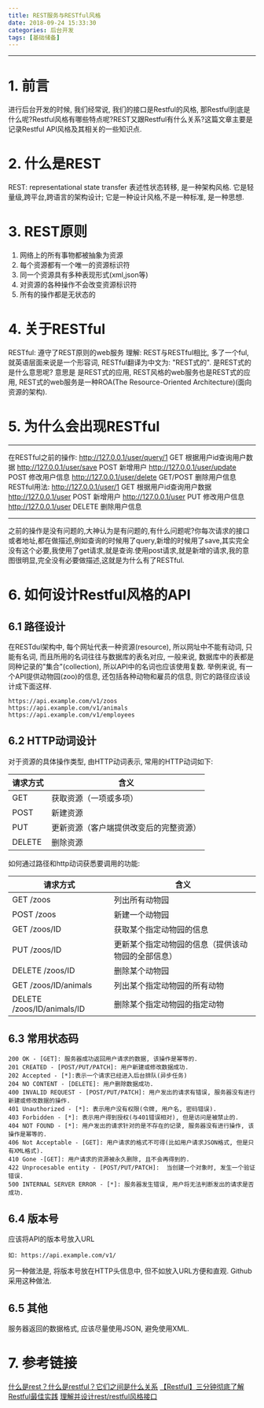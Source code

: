 ```yaml
---
title: REST服务与RESTful风格
date: 2018-09-24 15:33:30
categories: 后台开发
tags: [基础储备]
---
```


----

<!-- more -->

# 1. 前言

进行后台开发的时候, 我们经常说, 我们的接口是Restful的风格, 那Restful到底是什么呢?Restful风格有哪些特点呢?REST又跟Restful有什么关系?这篇文章主要是记录Restful API风格及其相关的一些知识点.

# 2. 什么是REST

REST: representational state transfer 表述性状态转移, 是一种架构风格.
它是轻量级,跨平台,跨语言的架构设计; 它是一种设计风格,不是一种标准, 是一种思想.

# 3. REST原则

1. 网络上的所有事物都被抽象为资源
2. 每个资源都有一个唯一的资源标识符
3. 同一个资源具有多种表现形式(xml,json等)
4. 对资源的各种操作不会改变资源标识符
5. 所有的操作都是无状态的

# 4. 关于RESTful

RESTful: 遵守了REST原则的web服务
理解: REST与RESTful相比, 多了一个ful, 就英语层面来说是一个形容词, RESTful翻译为中文为: "REST式的".
是REST式的是什么意思呢?
意思是 是REST式的应用, REST风格的web服务也是REST式的应用, REST式的web服务是一种ROA(The Resource-Oriented Architecture)(面向资源的架构).

# 5. 为什么会出现RESTful

----
在RESTful之前的操作:
http://127.0.0.1/user/query/1 GET  根据用户id查询用户数据
http://127.0.0.1/user/save POST 新增用户
http://127.0.0.1/user/update POST 修改用户信息
http://127.0.0.1/user/delete GET/POST 删除用户信息
RESTful用法:
http://127.0.0.1/user/1 GET  根据用户id查询用户数据
http://127.0.0.1/user  POST 新增用户
http://127.0.0.1/user  PUT 修改用户信息
http://127.0.0.1/user  DELETE 删除用户信息

----
之前的操作是没有问题的,大神认为是有问题的,有什么问题呢?你每次请求的接口或者地址,都在做描述,例如查询的时候用了query,新增的时候用了save,其实完全没有这个必要,我使用了get请求,就是查询.使用post请求,就是新增的请求,我的意图很明显,完全没有必要做描述,这就是为什么有了RESTful.

# 6. 如何设计Restful风格的API

## 6.1 路径设计

在RESTdul架构中, 每个网址代表一种资源(resource), 所以网址中不能有动词, 只能有名词, 而且所用的名词往往与数据库的表名对应, 一般来说, 数据库中的表都是同种记录的"集合"(collection), 所以API中的名词也应该使用复数. 
举例来说, 有一个API提供动物园(zoo)的信息, 还包括各种动物和雇员的信息, 则它的路径应该设计成下面这样.

```vim
https://api.example.com/v1/zoos
https://api.example.com/v1/animals
https://api.example.com/v1/employees
```

## 6.2 HTTP动词设计

对于资源的具体操作类型, 由HTTP动词表示, 常用的HTTP动词如下:

| 请求方式 | 含义                                 |
| -------- | -------------------------------------- |
| GET      | 获取资源（一项或多项）      |
| POST     | 新建资源                           |
| PUT      | 更新资源（客户端提供改变后的完整资源） |
| DELETE   | 删除资源                           |

如何通过路径和http动词获悉要调用的功能:

| 请求方式               | 含义                                             |
| -------------------------- | -------------------------------------------------- |
| GET /zoos                  | 列出所有动物园                              |
| POST /zoos                 | 新建一个动物园                              |
| GET /zoos/ID               | 获取某个指定动物园的信息               |
| PUT /zoos/ID               | 更新某个指定动物园的信息（提供该动物园的全部信息） |
| DELETE /zoos/ID            | 删除某个动物园                              |
| GET /zoos/ID/animals       | 列出某个指定动物园的所有动物         |
| DELETE /zoos/ID/animals/ID | 删除某个指定动物园的指定动物         |

## 6.3 常用状态码

```vim
200 OK - [GET]: 服务器成功返回用户请求的数据, 该操作是幂等的.
201 CREATED - [POST/PUT/PATCH]: 用户新建或修改数据成功.
202 Accepted - [*]:表示一个请求已经进入后台排队(异步任务)
204 NO CONTENT - [DELETE]: 用户删除数据成功.
400 INVALID REQUEST - [POST/PUT/PATCH]: 用户发出的请求有错误, 服务器没有进行新建或修改数据的操作.
401 Unauthorized - [*]: 表示用户没有权限(令牌, 用户名, 密码错误).
403 Forbidden - [*]: 表示用户得到授权(与401错误相对), 但是访问是被禁止的.
404 NOT FOUND - [*]: 用户发出的请求针对的是不存在的记录, 服务器没有进行操作, 该操作是幂等的.
406 Not Acceptable - [GET]: 用户请求的格式不可得(比如用户请求JSON格式, 但是只有XML格式).
410 Gone -[GET]: 用户请求的资源被永久删除, 且不会再得到的.
422 Unprocesable entity - [POST/PUT/PATCH]:  当创建一个对象时, 发生一个验证错误.
500 INTERNAL SERVER ERROR - [*]: 服务器发生错误, 用户将无法判断发出的请求是否成功.
```

## 6.4 版本号

应该将API的版本号放入URL

```vim
如: https://api.example.com/v1/
```

另一种做法是, 将版本号放在HTTP头信息中, 但不如放入URL方便和直观. Github采用这种做法.

## 6.5 其他

服务器返回的数据格式, 应该尽量使用JSON, 避免使用XML.

# 7. 参考链接

[什么是rest？什么是restful？它们之间是什么关系](https://blog.csdn.net/maxiao124/article/details/79897229)
[【Restful】三分钟彻底了解Restful最佳实践](https://blog.csdn.net/chenxiaochan/article/details/73716617)
[理解并设计rest/restful风格接口](https://blog.csdn.net/mawming/article/details/52381740)